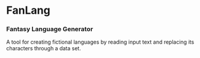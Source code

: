 # FanLang
### Fantasy Language Generator
A tool for creating fictional languages by reading input text and replacing its characters through a data set.
